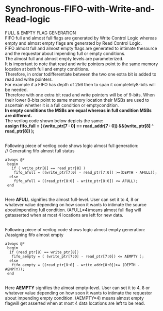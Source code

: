 # Synchronous-FIFO-with-Write-and-Read-logic

FULL & EMPTY FLAG GENERATION<br/>
FIFO full and almost full flags are generated by Write Control Logic whereas empty and almost empty flags are generated by Read Control  Logic.
<br/>FIFO almost full and almost empty flags are generated to intimate thesource and the requestor about impending full or empty conditions. <br/>The almost full and almost empty levels are parameterized.
<br/>It is important to note that read and write pointers point to the same memory location at both full and empty conditions. 
<br/>Therefore, in order todifferentiate between the two one extra bit is added to read and write pointers. 
<br/>For example if a FIFO has depth of 256 then to span it completely8-bits will be needed. 
<br/>Therefore with one extra bit read and write pointers will be of 9-bits. When their lower 8-bits point to same memory location their MSBs are used to ascertain whether it is a full condition or emptycondition. 
<br/>**In empty conditions the MSBs are equal whereas in full condition MSBs are different.** 
<br/>The verilog code shown below depicts the same:
<br/>**assign fifo_full = ( (write_ptr[7 : 0] == read_addr[7 : 0]) &&(write_ptr[8] ^ read_ptr[8]) );**

<br/>Following piece of verilog code shows logic almost full generation:
<br/>// Generating fifo almost full status
```
always @*
 begin 
   if ( write_ptr[8] == read_ptr[8] )
    fifo_afull = ((write_ptr[7:0] - read_ptr[7:0]) >=(DEPTH - AFULL));
  else
    fifo_afull = ((read_ptr[8:0] - write_ptr[8:0]) <= AFULL);
 end
 ```
<br/>Here **AFUL**L signifies the almost full-level. User can set it to 4, 8 or whatever value depending on how soon it wants to intimate the source aboutimpending full condition. (AFULL=4)means almost full flag will getasserted when at most 4 locations are left for new data.

<br/>Following piece of verilog code shows logic almost empty generation:
//assigning fifo almost empty
```
always @*
 begin
  if (read_ptr[8] == write_ptr[8])
   fifo_aempty = ( (write_ptr[7:0] - read_ptr[7:0]) <= AEMPTY );
  else
   fifo_aempty = ((read_ptr[8:0] - write_addr[8:0])>= (DEPTH - AEMPTY));
 end
 ```
<br/>Here **AEMPTY** signifies the almost empty-level. User can set it to 4, 8 or whatever value depending on how soon it wants to intimate the requestor about impending empty condition. (AEMPTY=4) means almost empty flagwill get asserted when at most 4 data locations are left to be read.
